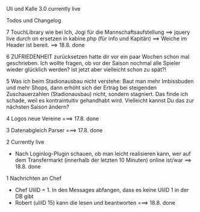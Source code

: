 Uli und Kalle 3.0
currently live


Todos und Changelog

7 TouchLibrary wie bei Ich, Jogi für die Mannschaftsaufstellung
==> jquery live durch on ersetzen in kabine.php (für info und Kapitän)
==> Weiche im Header ist bereit.
==> 18.8. done

6 ZUFRIEDENHEIT zurücksetzen
hatte dir vor ein paar Wochen schon mal geschrieben. Ich wollte fragen, ob vor der Saison nochmal alle Spieler wieder glücklich werden? Ist jetzt aber vielleicht schon zu spät?!

5 Was ich beim Stadionausbau nicht verstehe: Baut man mehr Imbissbuden und mehr Shops, dann erhöht sich der Ertrag bei steigenden Zuschauerzahlen (Stadionausbau) nicht, sondern stagniert. Das finde ich schade, weil es kontraintuitiv gehandhabt wird. Vielleicht kannst Du das zur nächsten Saison ändern?

4 Logos neue Vereine
===> 17.8. done

3 Datenabgleich Parser
===> 17.8. done

2 Currently live
- Nach Loginlog-Plugin schauen, ob man leicht realisieren kann, wer auf dem Transfermarkt (innerhalb der letzten 10 Minuten) online ist/war
==> 18.8. done

1 Nachrichten an Chef
- Chef UliID = 1. In den Messages abfangen, dass es keine UliID 1 in der DB gibt
- Robert (uliID 15) kann die lesen und beantworten
===> 18.8. done
